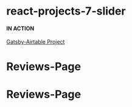 # react-projects-7-slider

#### IN ACTION

[Gatsby-Airtable Project](https://gatsby-airtable-design-project.netlify.app/)
# Reviews-Page
# Reviews-Page
